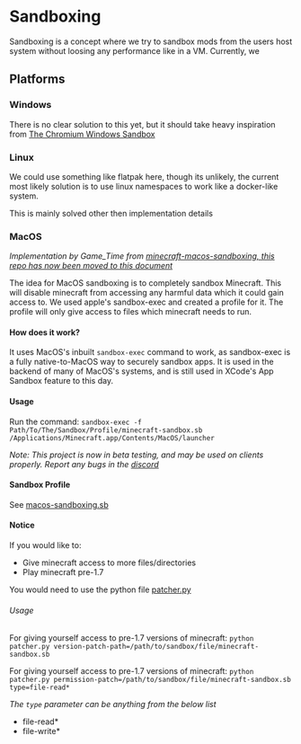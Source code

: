 # Sandboxing

Sandboxing is a concept where we try to sandbox mods from the users host system without loosing any performance like in a VM. Currently, we 

## Platforms

### Windows

There is no clear solution to this yet, but it should take heavy inspiration from [The Chromium Windows Sandbox](https://chromium.googlesource.com/chromium/src/+/HEAD/docs/design/sandbox.md#Sandbox-Windows-architecture)

### Linux

We could use something like flatpak here, though its unlikely, the current most likely solution is to use linux namespaces to work like a docker-like system.

This is mainly solved other then implementation details

### MacOS

*Implementation by Game_Time from [minecraft-macos-sandboxing, this repo has now been moved to this document](https://github.com/RayBytes/minecraft-macos-sandboxing)*

The idea for MacOS sandboxing is to completely sandbox Minecraft. This will disable minecraft from accessing any harmful data which it could gain access to. We used apple's sandbox-exec and created a profile for it. The profile will only give access to files which minecraft needs to run.

#### How does it work?

It uses MacOS's inbuilt `sandbox-exec` command to work, as sandbox-exec is a fully native-to-MacOS way to securely sandbox apps. It is used in the backend of many of MacOS's systems, and is still used in XCode's App Sandbox feature to this day. 

#### Usage

Run the command:
`sandbox-exec -f Path/To/The/Sandbox/Profile/minecraft-sandbox.sb /Applications/Minecraft.app/Contents/MacOS/launcher`

*Note: This project is now in beta testing, and may be used on clients properly. Report any bugs in the [discord](https://discord.gg/zPdFK47682)*

#### Sandbox Profile

See [macos-sandboxing.sb](./macos/macos-sandbox.sb)

#### Notice

If you would like to: 
- Give minecraft access to more files/directories
- Play minecraft pre-1.7

You would need to use the python file [patcher.py](./macos/patcher.py)

###### Usage 

For giving yourself access to pre-1.7 versions of minecraft:
`python patcher.py version-patch-path=/path/to/sandbox/file/minecraft-sandbox.sb`

For giving yourself access to pre-1.7 versions of minecraft:
`python patcher.py permission-patch=/path/to/sandbox/file/minecraft-sandbox.sb type=file-read*`

*The `type` parameter can be anything from the below list*
- file-read*
- file-write*
